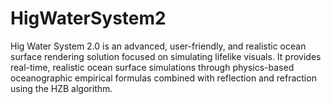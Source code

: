 # HigWaterSystem2
Hig Water System 2.0 is an advanced, user-friendly, and realistic ocean surface rendering solution focused on simulating lifelike visuals. It provides real-time, realistic ocean surface simulations through physics-based oceanographic empirical formulas combined with reflection and refraction using the HZB algorithm. 
